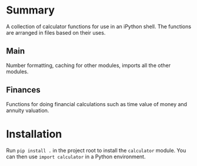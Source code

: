 # Summary
A collection of calculator functions for use in an iPython shell.
The functions are arranged in files based on their uses.

## Main
Number formatting, caching for other modules, imports all the other modules.

## Finances
Functions for doing financial calculations such as time value of money and annuity valuation.

# Installation
Run `pip install .` in the project root to install the `calculator` module. You can then use `import calculator` in a Python environment.
